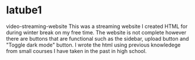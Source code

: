 # latube1
video-streaming-website
This was a streaming website I created HTML for during winter break on my free time. The website is not complete however there are buttons that are functional such as the sidebar, upload button and "Toggle dark mode" button. I wrote the html using previous knowledege from small courses I have taken in the past in high school.
